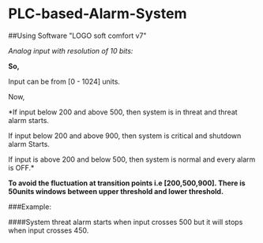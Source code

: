 # PLC-based-Alarm-System
##Using Software "LOGO soft comfort v7"

*Analog input with resolution of 10 bits:*

**So,**

Input can be from [0 - 1024] units.

Now,

*If input below 200 and above 500, then system is in threat and threat alarm starts.

If input below 200 and above 900, then system is critical and shutdown alarm Starts.

If input is above 200 and below 500, then system is normal and every alarm is OFF.*

**To avoid the fluctuation at transition points i.e [200,500,900]. There is 50units windows between upper threshold and lower threshold.**

###Example:

####System threat alarm starts when input crosses 500 but it will stops when input crosses 450.

